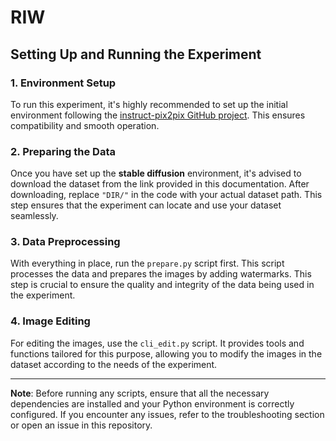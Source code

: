 # RIW

## Setting Up and Running the Experiment

### 1. Environment Setup
To run this experiment, it's highly recommended to set up the initial environment following the [instruct-pix2pix GitHub project](https://github.com/YOUR_GITHUB_LINK/instruct-pix2pix). This ensures compatibility and smooth operation.

### 2. Preparing the Data
Once you have set up the **stable diffusion** environment, it's advised to download the dataset from the link provided in this documentation. After downloading, replace `"DIR/"` in the code with your actual dataset path. This step ensures that the experiment can locate and use your dataset seamlessly.

### 3. Data Preprocessing
With everything in place, run the `prepare.py` script first. This script processes the data and prepares the images by adding watermarks. This step is crucial to ensure the quality and integrity of the data being used in the experiment.

### 4. Image Editing
For editing the images, use the `cli_edit.py` script. It provides tools and functions tailored for this purpose, allowing you to modify the images in the dataset according to the needs of the experiment.

---

**Note**: Before running any scripts, ensure that all the necessary dependencies are installed and your Python environment is correctly configured. If you encounter any issues, refer to the troubleshooting section or open an issue in this repository.
